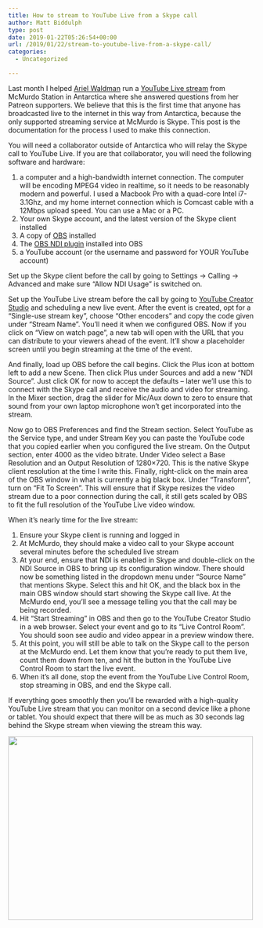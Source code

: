 ```yaml
---
title: How to stream to YouTube Live from a Skype call
author: Matt Biddulph
type: post
date: 2019-01-22T05:26:54+00:00
url: /2019/01/22/stream-to-youtube-live-from-a-skype-call/
categories:
  - Uncategorized

---
```

Last month I helped [Ariel Waldman][1] run a [YouTube Live stream][2] from McMurdo Station in Antarctica where she answered questions from her Patreon supporters. We believe that this is the first time that anyone has broadcasted live to the internet in this way from Antarctica, because the only supported streaming service at McMurdo is Skype. This post is the documentation for the process I used to make this connection.

You will need a collaborator outside of Antarctica who will relay the Skype call to YouTube Live. If you are that collaborator, you will need the following software and hardware:

  1. a computer and a high-bandwidth internet connection. The computer will be encoding MPEG4 video in realtime, so it needs to be reasonably modern and powerful. I used a Macbook Pro with a quad-core Intel i7-3.1Ghz, and my home internet connection which is Comcast cable with a 12Mbps upload speed. You can use a Mac or a PC.
  2. Your own Skype account, and the latest version of the Skype client installed
  3. A copy of [OBS][3] installed
  4. The [OBS NDI plugin][4] installed into OBS
  5. a YouTube account (or the username and password for YOUR YouTube account)

Set up the Skype client before the call by going to Settings -> Calling -> Advanced and make sure &#8220;Allow NDI Usage&#8221; is switched on.

Set up the YouTube Live stream before the call by going to [YouTube Creator Studio][5] and scheduling a new live event. After the event is created, opt for a &#8220;Single-use stream key&#8221;, choose &#8220;Other encoders&#8221; and copy the code given under &#8220;Stream Name&#8221;. You&#8217;ll need it when we configured OBS. Now if you click on &#8220;View on watch page&#8221;, a new tab will open with the URL that you can distribute to your viewers ahead of the event. It&#8217;ll show a placeholder screen until you begin streaming at the time of the event.

And finally, load up OBS before the call begins. Click the Plus icon at bottom left to add a new Scene. Then click Plus under Sources and add a new &#8220;NDI Source&#8221;. Just click OK for now to accept the defaults &#8211; later we&#8217;ll use this to connect with the Skype call and receive the audio and video for streaming. In the Mixer section, drag the slider for Mic/Aux down to zero to ensure that sound from your own laptop microphone won&#8217;t get incorporated into the stream.

Now go to OBS Preferences and find the Stream section. Select YouTube as the Service type, and under Stream Key you can paste the YouTube code that you copied earlier when you configured the live stream. On the Output section, enter 4000 as the video bitrate. Under Video select a Base Resolution and an Output Resolution of 1280&#215;720. This is the native Skype client resolution at the time I write this. Finally, right-click on the main area of the OBS window in what is currently a big black box. Under &#8220;Transform&#8221;, turn on &#8220;Fit To Screen&#8221;. This will ensure that if Skype resizes the video stream due to a poor connection during the call, it still gets scaled by OBS to fit the full resolution of the YouTube Live video window.

When it&#8217;s nearly time for the live stream:

  1. Ensure your Skype client is running and logged in
  2. At McMurdo, they should make a video call to your Skype account several minutes before the scheduled live stream
  3. At your end, ensure that NDI is enabled in Skype and double-click on the NDI Source in OBS to bring up its configuration window. There should now be something listed in the dropdown menu under &#8220;Source Name&#8221; that mentions Skype. Select this and hit OK, and the black box in the main OBS window should start showing the Skype call live. At the McMurdo end, you&#8217;ll see a message telling you that the call may be being recorded.
  4. Hit &#8220;Start Streaming&#8221; in OBS and then go to the YouTube Creator Studio in a web browser. Select your event and go to its &#8220;Live Control Room&#8221;. You should soon see audio and video appear in a preview window there.
  5. At this point, you will still be able to talk on the Skype call to the person at the McMurdo end. Let them know that you&#8217;re ready to put them live, count them down from ten, and hit the button in the YouTube Live Control Room to start the live event.
  6. When it&#8217;s all done, stop the event from the YouTube Live Control Room, stop streaming in OBS, and end the Skype call.

If everything goes smoothly then you&#8217;ll be rewarded with a high-quality YouTube Live stream that you can monitor on a second device like a phone or tablet. You should expect that there will be as much as 30 seconds lag behind the Skype stream when viewing the stream this way.

<img src="https://www.hackdiary.com/wp-content/uploads/2019/01/DtL-1nrUUAAbg8H.jpg" style="width:500px; height: 375px" />

 [1]: https://arielwaldman.com
 [2]: https://www.patreon.com/posts/live-broadcast-22994127
 [3]: https://obsproject.com/
 [4]: https://obsproject.com/forum/resources/obs-ndi-newtek-ndi%E2%84%A2-integration-into-obs-studio.528/
 [5]: https://www.youtube.com/my_live_events